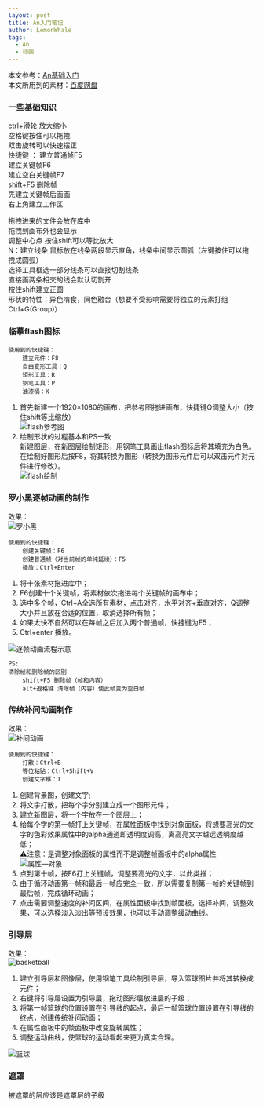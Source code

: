 ```yaml
---
layout: post
title: An入门笔记
author: LemonWhale
tags:
  - An
  - 动画
---
```

本文参考：[An基础入门](https://www.bilibili.com/video/BV1Yf4y1J77P?p=1&vd_source=421bed2fa6ffceef0338ebaec7c2e5e5)    
本文所用到的素材：[百度网盘](https://pan.baidu.com/s/11mtQx9Mf71H52W5X94eYYg?pwd=6666 )   
### 一些基础知识
ctrl+滑轮 放大缩小   
空格键按住可以拖拽    
双击旋转可以快速摆正    
快捷键 ： 
	建立普通帧F5   
	建立关键帧F6   
	建立空白关键帧F7    
shift+F5 删除帧    
先建立关键帧后画画    
右上角建立工作区    
   
拖拽进来的文件会放在库中    
拖拽到画布外也会显示    
调整中心点  按住shift可以等比放大     
N：建立线条 鼠标放在线条两段显示直角，线条中间显示圆弧（左键按住可以拖拽成圆弧）   
选择工具框选一部分线条可以直接切割线条   
直接画两条相交的线会默认切割开   
按住shift建立正圆   
形状的特性：异色啃食，同色融合（想要不受影响需要将独立的元素打组Ctrl+G(Group)）   

### 临摹flash图标
```Plaintext
使用到的快捷键：  
	建立元件：F8    
	自由变形工具：Q    
	矩形工具：R    
	钢笔工具：P    
	油漆桶：K    
```
1. 首先新建一个1920×1080的画布，把参考图拖进画布，快捷键Q调整大小（按住shift等比缩放）    
![flash参考图](/attachment/An学习/flash参考图.png)
2. 绘制形状的过程基本和PS一致    
	新建图层，在新图层绘制矩形，用钢笔工具画出flash图标后将其填充为白色。在绘制好图形后按F8，将其转换为图形（转换为图形元件后可以双击元件对元件进行修改）。  
![flash绘制](/attachment/An学习/flash绘制.png)

### 罗小黑逐帧动画的制作
效果：   
![罗小黑](/attachment/An学习/罗小黑.gif)
   
```Plaintext
使用到的快捷键：   
	创建关键帧：F6   
	创建普通帧（对当前帧的单纯延续）：F5    
	播放：Ctrl+Enter   
```
1. 将十张素材拖进库中；   
2. F6创建十个关键帧，将素材依次拖进每个关键帧的画布中；   
3. 选中多个帧，Ctrl+A全选所有素材，点击对齐，水平对齐+垂直对齐，Q调整大小并且放在合适的位置，取消选择所有帧；   
4. 如果太快不自然可以在每帧之后加入两个普通帧，快捷键为F5；   
5. Ctrl+enter 播放。   

![逐帧动画流程示意](/attachment/An学习/逐帧动画流程.png)
```Plaintext
PS:   
清除帧和删除帧的区别   
	shift+F5 删除帧（帧和内容）    
	alt+退格键 清除帧（内容）使此帧变为空白帧 
```      
### 传统补间动画制作
效果：   
![补间动画](/attachment/An学习/补间动画.gif)
```Plaintext
使用到的快捷键：
	打散：Ctrl+B   
	等位粘贴：Ctrl+Shift+V  
	创建文字框：T   
```
1. 创建背景图，创建文字;   
2. 将文字打散，把每个字分别建立成一个图形元件；   
3. 建立新图层，将一个字放在一个图层上；   
1. 给每个字的第一帧打上关键帧，在属性面板中找到对象面板，将想要高光的文字的色彩效果属性中的alpha通道即透明度调高，离高亮文字越远透明度越低；    
⚠注意：是调整对象面板的属性而不是调整帧面板中的alpha属性    
![属性—对象](/attachment/An学习/属性面板_对象.png)
1. 点到第十帧，按F6打上关键帧，调整要高光的文字，以此类推；
2. 由于循环动画第一帧和最后一帧应完全一致，所以需要复制第一帧的关键帧到最后帧，完成循环动画；
3. 点击需要调整速度的补间区间，在属性面板中找到帧面板，选择补间，调整效果，可以选择淡入淡出等预设效果，也可以手动调整缓动曲线。  

### 引导层
效果：   
![basketball](/attachment/An学习/篮球.gif)
1. 建立引导层和图像层，使用钢笔工具绘制引导层，导入篮球图片并将其转换成元件；         
2. 右键将引导层设置为引导层，拖动图形层放进层的子级；     
3. 将第一帧篮球的位置设置在引导线的起点，最后一帧篮球位置设置在引导线的终点，创建传统补间动画；   
4. 在属性面板中的帧面板中改变旋转属性；   
5. 调整运动曲线，使篮球的运动看起来更为真实合理。   

![篮球](/attachment/An学习/引导层的建立.png)
### 遮罩
被遮罩的层应该是遮罩层的子级   
